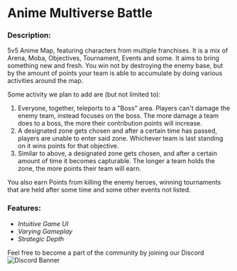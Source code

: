 # Anime Multiverse Battle

### Description:
5v5 Anime Map, featuring characters from multiple franchises. It is a mix of Arena, Moba, Objectives, Tournament, Events and some. It aims to bring something new and fresh.
You win not by destroying the enemy base, but by the amount of points your team is able to accumulate by doing various activities around the map.

Some activity we plan to add are (but not limited to):

1. Everyone, together, teleports to a "Boss" area. Players can't damage the enemy team, instead focuses on the boss. The more damage a team does to a boss, the more their contribution points will increase.
2. A designated zone gets chosen and after a certain time has passed, players are unable to enter said zone. Whichever team is last standing on it wins points for that objective.
3. Similar to above, a designated zone gets chosen, and after a certain amount of time it becomes capturable. The longer a team holds the zone, the more points their team will earn.

You also earn Points from killing the enemy heroes, winning tournaments that are held after some time and some other events not listed.

### Features: 
- _Intuitive Game UI_
- _Varying Gameplay_
- _Strategic Depth_

Feel free to become a part of the community by joining our Discord
![Discord Banner](https://discord.com/api/guilds/1265059821439287369/widget.png?style=banner3)
